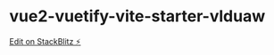 # vue2-vuetify-vite-starter-vlduaw

[Edit on StackBlitz ⚡️](https://stackblitz.com/edit/vue2-vuetify-vite-starter-vlduaw)